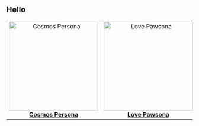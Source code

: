 ## Hello 



<table>
  <tr>
    <td align="center">
      <a href="https://iseej.github.io/CosmosPersona/">
        <img src="https://github.com/IseeJ/CosmosPersona/blob/9f72ce16d374174aeff7ea6f5f85d09fccdad649/images/main.gif?raw=true" width="240" height="240" alt="Cosmos Persona"><br>
        <strong>Cosmos Persona</strong>
      </a>
    </td>
    <td align="center">
      <a href="https://iseej.github.io/LovePawsona/">
        <img src="https://github.com/IseeJ/LovePawsona/blob/7388eda7dfbb1e3d681ab03ddf993d8296d140c9/IMG/front1.gif?raw=true" width="240" height="240" alt="Love Pawsona"><br>
        <strong>Love Pawsona</strong>
      </a>
    </td>
  </tr>
</table>




<!--[![Alt Text](https://raw.githubusercontent.com/IseeJ/Card/c329e8d9ba9a33b87d09ceee8bb03866b91cd3a8/C.PNG)](https://iseej.github.io/Card/)>




<!--- [Cosmos Persona](https://iseej.github.io/CosmosPersona/)
- [Love Pawsona](https://iseej.github.io/LovePawsona/)

![toplang](https://github-readme-stats.vercel.app/api/top-langs/?username=IseeJ&layout=donut&hide=Jupyter%20Notebook,%20GLSL)-->





<!--
**IseeJ/IseeJ** is a ✨ _special_ ✨ repository because its `README.md` (this file) appears on your GitHub profile.

Here are some ideas to get you started:

- 🔭 I’m currently working on ...
- 🌱 I’m currently learning ...
- 👯 I’m looking to collaborate on ...
- 🤔 I’m looking for help with ...
- 💬 Ask me about ...
- 📫 How to reach me: ...
- 😄 Pronouns: ...
- ⚡ Fun fact: ...
-->
